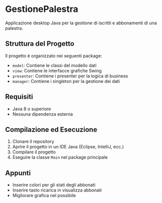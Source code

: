 # GestionePalestra

Applicazione desktop Java per la gestione di iscritti e abbonamenti di una palestra.

## Struttura del Progetto

Il progetto è organizzato nei seguenti package:
- `model`: Contiene le classi del modello dati
- `view`: Contiene le interfacce grafiche Swing
- `presenter`: Contiene i presenter per la logica di business
- `manager`: Contiene i singleton per la gestione dei dati

## Requisiti
- Java 8 o superiore
- Nessuna dipendenza esterna

## Compilazione ed Esecuzione

1. Clonare il repository
2. Aprire il progetto in un IDE Java (Eclipse, IntelliJ, ecc.)
3. Compilare il progetto
4. Eseguire la classe `Main` nel package principale

## Appunti
- Inserire colori per gli stati degli abbonati
- Inserire tasto ricarica in visualizza abbonati
- Migliorare grafica nel possibile
